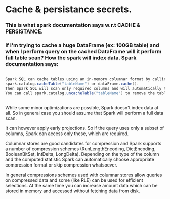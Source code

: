 # Cache & persistance secrets.





### This is what spark documentation says w.r.t CACHE & PERSISTANCE. 


### If I'm trying to cache a huge DataFrame (ex: 100GB table) and when I perform query on the cached DataFrame will it perform full table scan? How the spark will index data. Spark documentation says:


```scala

Spark SQL can cache tables using an in-memory columnar format by calling 
spark.catalog.cacheTable("tableName") or dataFrame.cache(). 
Then Spark SQL will scan only required columns and will automatically tune compression to minimize memory usage and GC pressure. 
You can call spark.catalog.uncacheTable("tableName") to remove the table from memory.



```

While some minor optimizations are possible, Spark doesn't index data at all. So in general case you should assume that Spark will perform a full data scan.

It can however apply early projections. So if the query uses only a subset of columns, Spark can access only these, which are required.

Columnar stores are good candidates for compression and Spark supports a number of compression schemes (RunLengthEncoding, DictEncoding, BooleanBitSet, IntDelta, LongDelta). Depending on the type of the column and the computed statistic Spark can automatically choose appropriate compression format or skip compression whatsoever.

In general compressions schemes used with columnar stores allow queries on compressed data and some (like RLE) can be used for efficient selections. At the same time you can increase amount data which can be stored in memory and accessed without fetching data from disk.



